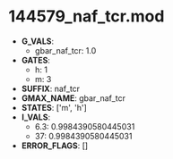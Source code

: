 # 144579_naf_tcr.mod

- **G_VALS**:
  - gbar_naf_tcr: 1.0
- **GATES**:
  - h: 1
  - m: 3
- **SUFFIX**: naf_tcr
- **GMAX_NAME**: gbar_naf_tcr
- **STATES**: ['m', 'h']
- **I_VALS**:
  - 6.3: 0.9984390580445031
  - 37: 0.9984390580445031
- **ERROR_FLAGS**: []
